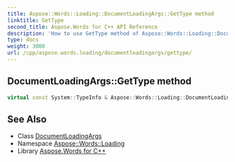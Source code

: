 ```yaml
---
title: Aspose::Words::Loading::DocumentLoadingArgs::GetType method
linktitle: GetType
second_title: Aspose.Words for C++ API Reference
description: 'How to use GetType method of Aspose::Words::Loading::DocumentLoadingArgs class in C++.'
type: docs
weight: 3000
url: /cpp/aspose.words.loading/documentloadingargs/gettype/
---
```

## DocumentLoadingArgs::GetType method




```cpp
virtual const System::TypeInfo & Aspose::Words::Loading::DocumentLoadingArgs::GetType() const override
```

## See Also

* Class [DocumentLoadingArgs](../)
* Namespace [Aspose::Words::Loading](../../)
* Library [Aspose.Words for C++](../../../)
